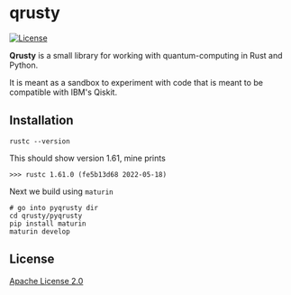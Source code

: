 # qrusty
[![License](https://img.shields.io/github/license/Qiskit/qiskit-terra.svg?style=popout-square)](https://opensource.org/licenses/Apache-2.0)

**Qrusty** is a small library for working with quantum-computing in Rust and Python.

It is meant as a sandbox to experiment with code that is meant to be compatible with IBM's Qiskit.

## Installation

```
rustc --version
```
This should show version 1.61, mine prints 

```
>>> rustc 1.61.0 (fe5b13d68 2022-05-18)
```

Next we build using `maturin`

```
# go into pyqrusty dir
cd qrusty/pyqrusty
pip install maturin
maturin develop
```

## License

[Apache License 2.0](LICENSE.txt)
